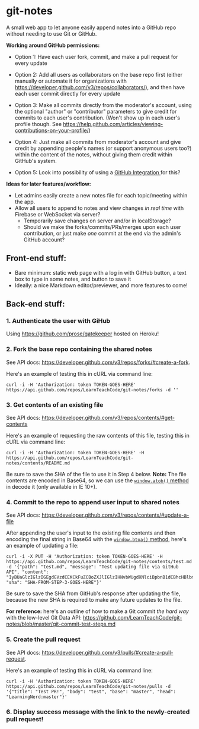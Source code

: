 # git-notes
A small web app to let anyone easily append notes into a GitHub repo without needing to use Git or GitHub.

**Working around GitHub permissions:**

- Option 1: Have each user fork, commit, and make a pull request for every update

- Option 2: Add all users as collaborators on the base repo first (either manually or automate it for organizations with https://developer.github.com/v3/repos/collaborators/), and then have each user commit directly for every update

- Option 3: Make all commits directly from the moderator's account, using the optional "author" or "contributor" parameters to give credit for commits to each user's contribution. (Won't show up in each user's profile though. See https://help.github.com/articles/viewing-contributions-on-your-profile/)

- Option 4: Just make all commits from moderator's account and give credit by appending people's names (or support anonymous users too?) within the content of the notes, without giving them credit within GitHub's system.

- Option 5: Look into possibility of using a [GitHub Integration ](https://developer.github.com/early-access/integrations/) for this?

**Ideas for later features/workflow:**
- Let admins easily create a new notes file for each topic/meeting within the app.
- Allow all users to append to notes and view changes *in real time* with Firebase or WebSocket via server?
   - Temporarily save changes on server and/or in localStorage?
   - Should we make the forks/commits/PRs/merges upon each user contribution, or just make *one* commit at the end via the admin's GitHub account?

## Front-end stuff:
- Bare minimum: static web page with a log in with GitHub button, a text box to type in some notes, and button to save it
- Ideally: a nice Markdown editor/previewer, and more features to come!

## Back-end stuff:

### 1. Authenticate the user with GiHub

   Using https://github.com/prose/gatekeeper hosted on Heroku!

### 2. Fork the base repo containing the shared notes

   See API docs: https://developer.github.com/v3/repos/forks/#create-a-fork.
   
   Here's an example of testing this in cURL via command line:
   
   ```
   curl -i -H 'Authorization: token TOKEN-GOES-HERE' https://api.github.com/repos/LearnTeachCode/git-notes/forks -d ''
   ```
   
### 3. Get contents of an existing file

   See API docs: https://developer.github.com/v3/repos/contents/#get-contents
   
   Here's an example of requesting the raw contents of this file, testing this in cURL via command line:
   
   ```
   curl -i -H 'Authorization: token TOKEN-GOES-HERE' -H https://api.github.com/repos/LearnTeachCode/git-notes/contents/README.md
   ```
   
   Be sure to save the SHA of the file to use it in Step 4 below. **Note:** The file contents are encoded in Base64, so we can use the [`window.atob()` method](https://developer.mozilla.org/en-US/docs/Web/API/WindowOrWorkerGlobalScope/atob) in decode it (only available in IE 10+).

### 4. Commit to the repo to append user input to shared notes

   See API docs: https://developer.github.com/v3/repos/contents/#update-a-file
   
   After appending the user's input to the existing file contents and then encoding the final string in Base64 with the [`window.btoa()` method](https://developer.mozilla.org/en-US/docs/Web/API/WindowOrWorkerGlobalScope/btoa), here's an example of updating a file: 
   
   ```
   curl -i -X PUT -H 'Authorization: token TOKEN-GOES-HERE' -H https://api.github.com/repos/LearnTeachCode/git-notes/contents/test.md -d '{"path": "test.md", "message": "Test updating file via GitHub API", "content": "IyBUaGlzIGlzIGEgdGVzdCEKCkFuZCBoZXJlIGlzIHNvbWUgdXNlciBpbnB1dCBhcHBlbmRlZCB0byB0aGUgcHJldmlvdXMgZmlsZSBjb250ZW50cy4K", "sha": "SHA-FROM-STEP-3-GOES-HERE"}'
   ```
   
   Be sure to save the SHA from GitHub's response after updating the file, because the new SHA is required to make any future updates to the file.
   
   **For reference:** here's an outline of how to make a Git commit *the hard way* with the low-level Git Data API: https://github.com/LearnTeachCode/git-notes/blob/master/git-commit-test-steps.md

### 5. Create the pull request

   See API docs: https://developer.github.com/v3/pulls/#create-a-pull-request.
   
   Here's an example of testing this in cURL via command line:
   
   ```
   curl -i -H 'Authorization: token TOKEN-GOES-HERE' https://api.github.com/repos/LearnTeachCode/git-notes/pulls -d '{"title": "Test PR!", "body": "test", "base": "master", "head": "LearningNerd:master"}'
   ```

### 6. Display success message with the link to the newly-created pull request!
